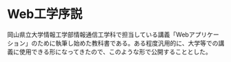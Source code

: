 # Web工学序説

岡山県立大学情報工学部情報通信工学科で担当している講義「Webアプリケーション」のために執筆し始めた教科書である。ある程度汎用的に、大学等での講義に使用できる形になってきたので、このような形で公開することとした。
